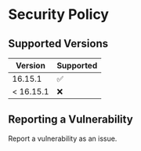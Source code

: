 # Security Policy

## Supported Versions


| Version     | Supported          |
| ----------- | ------------------ |
| 16.15.1     | :white_check_mark: |
| < 16.15.1   | :x:                |

## Reporting a Vulnerability

Report a vulnerability as an issue.
